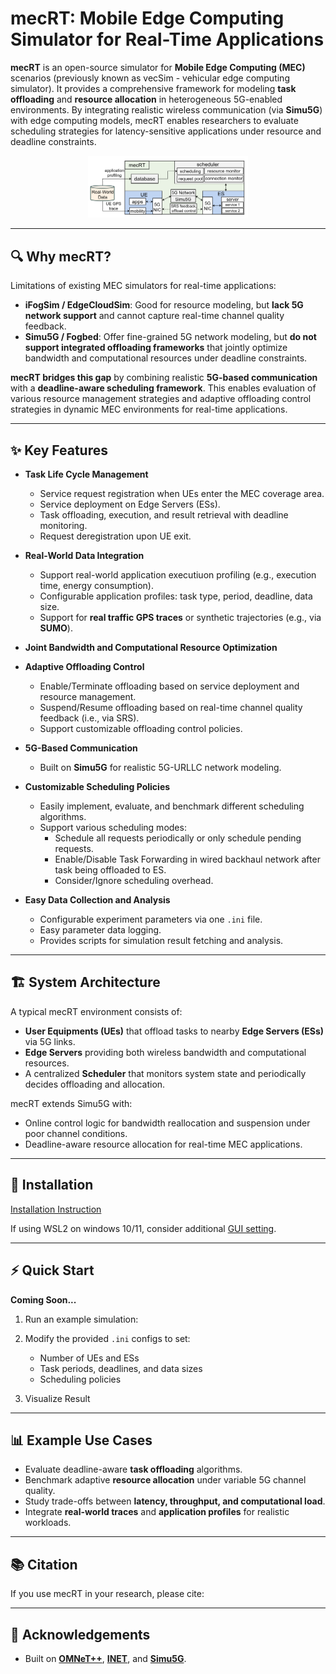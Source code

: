 # mecRT: Mobile Edge Computing Simulator for Real-Time Applications  

**mecRT** is an open-source simulator for **Mobile Edge Computing (MEC)** scenarios (previously known as vecSim - vehicular edge computing simulator). It provides a comprehensive framework for modeling **task offloading** and **resource allocation** in heterogeneous 5G-enabled environments. By integrating realistic wireless communication (via **Simu5G**) with edge computing models, mecRT enables researchers to evaluate scheduling strategies for latency-sensitive applications under resource and deadline constraints.  

<center>
<img src="./doc/assets/architecture.png" alt="architecture" style="zoom:25%;" />
</center>

---

## 🔍 Why mecRT?  

Limitations of existing MEC simulators for real-time applications:  

- **iFogSim / EdgeCloudSim**: Good for resource modeling, but **lack 5G network support** and cannot capture real-time channel quality feedback.  
- **Simu5G / Fogbed**: Offer fine-grained 5G network modeling, but **do not support integrated offloading frameworks** that jointly optimize bandwidth and computational resources under deadline constraints.  

**mecRT bridges this gap** by combining realistic **5G-based communication** with a **deadline-aware scheduling framework**. This enables evaluation of various resource management strategies and adaptive offloading control strategies in dynamic MEC environments for real-time applications.  

---

## ✨ Key Features  

- **Task Life Cycle Management**  
  - Service request registration when UEs enter the MEC coverage area.
  - Service deployment on Edge Servers (ESs).
  - Task offloading, execution, and result retrieval with deadline monitoring.
  - Request deregistration upon UE exit.

- **Real-World Data Integration**  
  - Support real-world application executiuon profiling (e.g., execution time, energy consumption). 
  - Configurable application profiles: task type, period, deadline, data size.  
  - Support for **real traffic GPS traces** or synthetic trajectories (e.g., via **SUMO**).  

- **Joint Bandwidth and Computational Resource Optimization**  

- **Adaptive Offloading Control**
  - Enable/Terminate offloading based on service deployment and resource management.
  - Suspend/Resume offloading based on real-time channel quality feedback (i.e., via SRS).
  - Support customizable offloading control policies.

- **5G-Based Communication**  
  - Built on **Simu5G** for realistic 5G-URLLC network modeling.  

- **Customizable Scheduling Policies**  
  - Easily implement, evaluate, and benchmark different scheduling algorithms.
  - Support various scheduling modes:
    - Schedule all requests periodically or only schedule pending requests.
    - Enable/Disable Task Forwarding in wired backhaul network after task being offloaded to ES.
    - Consider/Ignore scheduling overhead.

- **Easy Data Collection and Analysis**  
  - Configurable experiment parameters via one `.ini` file.
  - Easy parameter data logging.
  - Provides scripts for simulation result fetching and analysis.

---

## 🏗️ System Architecture  

A typical mecRT environment consists of:  

- **User Equipments (UEs)** that offload tasks to nearby **Edge Servers (ESs)** via 5G links.  
- **Edge Servers** providing both wireless bandwidth and computational resources.  
- A centralized **Scheduler** that monitors system state and periodically decides offloading and allocation.  

mecRT extends Simu5G with:  
- Online control logic for bandwidth reallocation and suspension under poor channel conditions.  
- Deadline-aware resource allocation for real-time MEC applications.  

---

## 🚀 Installation  

[Installation Instruction](./doc/Installation_Guide.md)

If using WSL2 on windows 10/11, consider additional [GUI setting](./doc/WSL2_Setting.md).

---

## ⚡ Quick Start

**Coming Soon...**

1. Run an example simulation:
2. Modify the provided `.ini` configs to set:
   - Number of UEs and ESs
   - Task periods, deadlines, and data sizes
   - Scheduling policies

3. Visualize Result

---

## 📊 Example Use Cases

- Evaluate deadline-aware **task offloading** algorithms.
- Benchmark adaptive **resource allocation** under variable 5G channel quality.
- Study trade-offs between **latency, throughput, and computational load**.
- Integrate **real-world traces** and **application profiles** for realistic workloads.

---

## 📚 Citation

If you use mecRT in your research, please cite:



---

## 🙏 Acknowledgements

- Built on [**OMNeT++**](https://github.com/omnetpp/omnetpp), [**INET**](https://github.com/inet-framework/inet), and [**Simu5G**](https://github.com/Unipisa/Simu5G).

